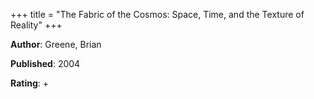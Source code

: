 +++
title = "The Fabric of the Cosmos: Space, Time, and the Texture of Reality"
+++



**Author**: Greene, Brian

**Published**: 2004

**Rating**: +